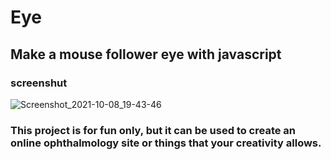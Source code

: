 # Eye

## Make a mouse follower eye with javascript

### screenshut 

![Screenshot_2021-10-08_19-43-46](https://user-images.githubusercontent.com/71524940/136590252-a6019772-98d4-4d70-9914-2971218b4eec.png)


### This project is for fun only, but it can be used to create an online ophthalmology site or things that your creativity allows.


